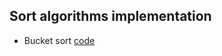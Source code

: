 ## Sort algorithms implementation
* Bucket sort [code](https://github.com/dgharsallah/algorithms-data-structures/blob/master/algorithms/sort%20algorithms/Bucket%20sort.cpp)

